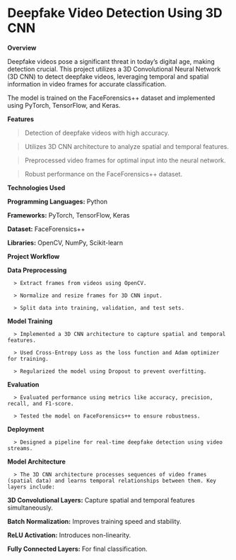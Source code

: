 # Deepfake Video Detection Using 3D CNN
**Overview**

Deepfake videos pose a significant threat in today’s digital age, making detection crucial. This project utilizes a 3D Convolutional Neural Network (3D CNN) to detect deepfake videos, leveraging temporal and spatial information in video frames for accurate classification.

The model is trained on the FaceForensics++ dataset and implemented using PyTorch, TensorFlow, and Keras.


**Features**

   > Detection of deepfake videos with high accuracy.

   > Utilizes 3D CNN architecture to analyze spatial and temporal features.

   > Preprocessed video frames for optimal input into the neural network.

   > Robust performance on the FaceForensics++ dataset.


**Technologies Used**


**Programming Languages:** Python


**Frameworks:** PyTorch, TensorFlow, Keras


**Dataset:** FaceForensics++


**Libraries:** OpenCV, NumPy, Scikit-learn


**Project Workflow**


**Data Preprocessing**

      > Extract frames from videos using OpenCV.
      
      > Normalize and resize frames for 3D CNN input.
      
      > Split data into training, validation, and test sets.

      
      
**Model Training**

      > Implemented a 3D CNN architecture to capture spatial and temporal features.
      
      > Used Cross-Entropy Loss as the loss function and Adam optimizer for training.
      
      > Regularized the model using Dropout to prevent overfitting.
      
**Evaluation**

      > Evaluated performance using metrics like accuracy, precision, recall, and F1-score.
      
      > Tested the model on FaceForensics++ to ensure robustness.

      
**Deployment**

      > Designed a pipeline for real-time deepfake detection using video streams.

      
**Model Architecture**

      > The 3D CNN architecture processes sequences of video frames (spatial data) and learns temporal relationships between them. Key layers include:

**3D Convolutional Layers:** Capture spatial and temporal features simultaneously.

**Batch Normalization:** Improves training speed and stability.

**ReLU Activation:** Introduces non-linearity.

**Fully Connected Layers:** For final classification.
